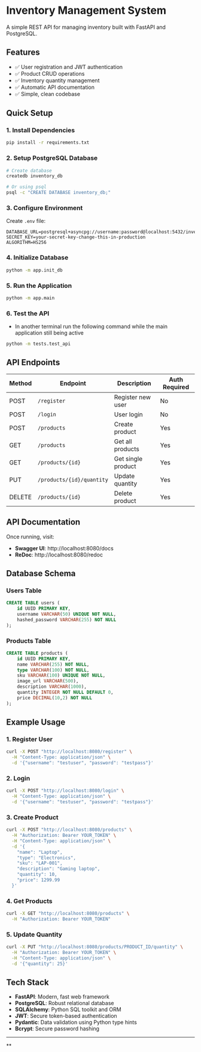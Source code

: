 # Inventory Management System

A simple REST API for managing inventory built with FastAPI and PostgreSQL.

## Features

- ✅ User registration and JWT authentication
- ✅ Product CRUD operations
- ✅ Inventory quantity management
- ✅ Automatic API documentation
- ✅ Simple, clean codebase

## Quick Setup

### 1. Install Dependencies
```bash
pip install -r requirements.txt
```

### 2. Setup PostgreSQL Database
```bash
# Create database
createdb inventory_db

# Or using psql
psql -c "CREATE DATABASE inventory_db;"
```

### 3. Configure Environment
Create `.env` file:
```env
DATABASE_URL=postgresql+asyncpg://username:password@localhost:5432/inventory_db
SECRET_KEY=your-secret-key-change-this-in-production
ALGORITHM=HS256
```

### 4. Initialize Database
```bash
python -m app.init_db
```

### 5. Run the Application
```bash
python -m app.main
```

### 6. Test the API
- In another terminal run the following command while the main application still being active
```bash
python -m tests.test_api
```

## API Endpoints

| Method | Endpoint | Description | Auth Required |
|--------|----------|-------------|---------------|
| POST | `/register` | Register new user | No |
| POST | `/login` | User login | No |
| POST | `/products` | Create product | Yes |
| GET | `/products` | Get all products | Yes |
| GET | `/products/{id}` | Get single product | Yes |
| PUT | `/products/{id}/quantity` | Update quantity | Yes |
| DELETE | `/products/{id}` | Delete product | Yes |

## API Documentation

Once running, visit:
- **Swagger UI**: http://localhost:8080/docs
- **ReDoc**: http://localhost:8080/redoc

## Database Schema

### Users Table
```sql
CREATE TABLE users (
    id UUID PRIMARY KEY,
    username VARCHAR(50) UNIQUE NOT NULL,
    hashed_password VARCHAR(255) NOT NULL
);
```

### Products Table
```sql
CREATE TABLE products (
    id UUID PRIMARY KEY,
    name VARCHAR(255) NOT NULL,
    type VARCHAR(100) NOT NULL,
    sku VARCHAR(100) UNIQUE NOT NULL,
    image_url VARCHAR(500),
    description VARCHAR(1000),
    quantity INTEGER NOT NULL DEFAULT 0,
    price DECIMAL(10,2) NOT NULL
);
```

## Example Usage

### 1. Register User
```bash
curl -X POST "http://localhost:8080/register" \
  -H "Content-Type: application/json" \
  -d '{"username": "testuser", "password": "testpass"}'
```

### 2. Login
```bash
curl -X POST "http://localhost:8080/login" \
  -H "Content-Type: application/json" \
  -d '{"username": "testuser", "password": "testpass"}'
```

### 3. Create Product
```bash
curl -X POST "http://localhost:8080/products" \
  -H "Authorization: Bearer YOUR_TOKEN" \
  -H "Content-Type: application/json" \
  -d '{
    "name": "Laptop",
    "type": "Electronics",
    "sku": "LAP-001",
    "description": "Gaming laptop",
    "quantity": 10,
    "price": 1299.99
  }'
```

### 4. Get Products
```bash
curl -X GET "http://localhost:8080/products" \
  -H "Authorization: Bearer YOUR_TOKEN"
```

### 5. Update Quantity
```bash
curl -X PUT "http://localhost:8080/products/PRODUCT_ID/quantity" \
  -H "Authorization: Bearer YOUR_TOKEN" \
  -H "Content-Type: application/json" \
  -d '{"quantity": 25}'
```


## Tech Stack

- **FastAPI**: Modern, fast web framework
- **PostgreSQL**: Robust relational database
- **SQLAlchemy**: Python SQL toolkit and ORM
- **JWT**: Secure token-based authentication
- **Pydantic**: Data validation using Python type hints
- **Bcrypt**: Secure password hashing

---

**